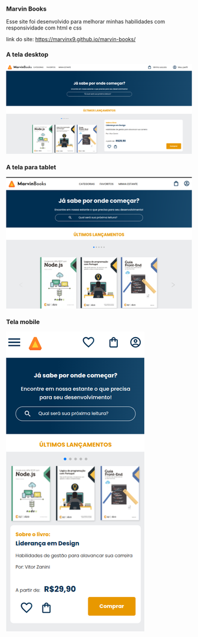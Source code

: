 ### Marvin Books

Esse site foi desenvolvido para melhorar minhas habilidades com responsividade com html e css

link do site: https://marvinx9.github.io/marvin-books/

### A tela desktop

![Tela desktop](img/tela-desk.png)

### A tela para tablet

![Tela tablet](img/tela-tablet.png)

### Tela mobile

![Tela mobile](img/tela-mobile.png)
